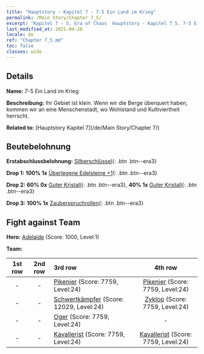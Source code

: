 ```yaml
---
title: "Hauptstory - Kapitel 7 - 7-5 Ein Land im Krieg"
permalink: /Main Story/Chapter 7_5/
excerpt: "Kapitel 7 - 5. Era of Chaos  Hauptstory - Kapitel 7_5. 7-5 Ein Land im Krieg"
last_modified_at: 2021-04-28
locale: de
ref: "Chapter 7_5.md"
toc: false
classes: wide
---
```


## Details

 **Name:** 7-5 Ein Land im Krieg

 **Beschreibung:** Ihr Gebiet ist klein. Wenn wir die Berge überquert haben, kommen wir an eine Menschenstadt, wo Wohlstand und Kultiviertheit herrscht.

 **Related to:** [Hauptstory Kapitel 7](/de/Main Story/Chapter 7/)

## Beutebelohnung

 **Erstabschlussbelohnung:** [Silberschlüssel](/ItemsDE/con_693/){: .btn .btn--era3}

 **Drop 1:** **100% 1x** [Überlegene Edelsteine +1](/ItemsDE/mat_23/){: .btn .btn--era3}

 **Drop 2:** **60% 0x** [Guter Kristall](/ItemsDE/mat_17/){: .btn .btn--era3}, **40% 1x** [Guter Kristall](/ItemsDE/mat_17/){: .btn .btn--era3}

 **Drop 3:** **100% 1x** [Zauberspruchrollen](/ItemsDE/con_694/){: .btn .btn--era3}


## Fight against Team
 **Hero:** [Adelaide](/de/heroes/Adelaide/) (Score: 1000, Level:1)

 **Team:**


  | 1st row | 2nd row | 3rd row | 4th row |
  |:----:|:----:|:----|:----:|
  | - | - | [Pikenier](/de/units/Pikeman/) (Score: 7759, Level:24)  | [Pikenier](/de/units/Pikeman/) (Score: 7759, Level:24)  |
  | - | - | [Schwertkämpfer](/de/units/Swordsman/) (Score: 12029, Level:24)  | [Zyklop](/de/units/Cyclops/) (Score: 7759, Level:24)  |
  | - | - | [Oger](/de/units/Ogre/) (Score: 7759, Level:24)  | - |
  | - | - | [Kavallerist](/de/units/Cavalier/) (Score: 7759, Level:24)  | [Kavallerist](/de/units/Cavalier/) (Score: 7759, Level:24)  |


